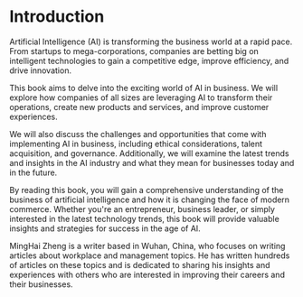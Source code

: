 # Introduction

Artificial Intelligence (AI) is transforming the business world at a rapid pace. From startups to mega-corporations, companies are betting big on intelligent technologies to gain a competitive edge, improve efficiency, and drive innovation.

This book aims to delve into the exciting world of AI in business. We will explore how companies of all sizes are leveraging AI to transform their operations, create new products and services, and improve customer experiences.

We will also discuss the challenges and opportunities that come with implementing AI in business, including ethical considerations, talent acquisition, and governance. Additionally, we will examine the latest trends and insights in the AI industry and what they mean for businesses today and in the future.

By reading this book, you will gain a comprehensive understanding of the business of artificial intelligence and how it is changing the face of modern commerce. Whether you're an entrepreneur, business leader, or simply interested in the latest technology trends, this book will provide valuable insights and strategies for success in the age of AI.


MingHai Zheng is a writer based in Wuhan, China, who focuses on writing articles about workplace and management topics. He has written hundreds of articles on these topics and is dedicated to sharing his insights and experiences with others who are interested in improving their careers and their businesses.
